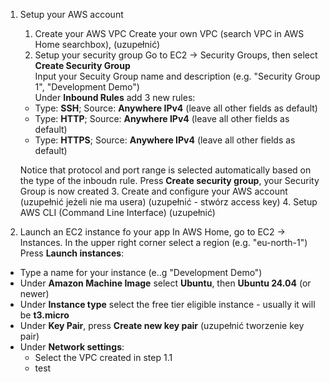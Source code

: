 1. Setup your AWS account
	1. Create your AWS VPC 
	Create your own VPC (search VPC in AWS Home searchbox), 
	(uzupełnić)
	2. Setup your security group
	Go to EC2 -> Security Groups, then select **Create Security Group**  
	Input your Secuity Group name and description (e.g. "Security Group 1", "Development Demo")  
	Under **Inbound Rules** add 3 new rules:  
	+ Type: **SSH**; Source: **Anywhere IPv4** (leave all other fields as default)  
	+ Type: **HTTP**; Source: **Anywhere IPv4** (leave all other fields as default)  
	+ Type: **HTTPS**; Source: **Anywhere IPv4** (leave all other fields as default)  
	  
	Notice that protocol and port range is selected automatically based on the type of the inboudn rule.
	Press **Create security group**, your Security Group is now created
	3. Create and configure your AWS account
	(uzupełnić jeżeli nie ma usera)
	(uzupełnić - stwórz access key)
	4. Setup AWS CLI (Command Line Interface)
	(uzupełnić)
2. Launch an EC2 instance fo your app
In AWS Home, go to EC2 -> Instances. In the upper right corner select a region (e.g. "eu-north-1")
Press **Launch instances**:
+ Type a name for your instance (e..g "Development Demo")
+ Under **Amazon Machine Image** select **Ubuntu**, then **Ubuntu 24.04** (or newer)
+ Under **Instance type** select the free tier eligible instance - usually it will be **t3.micro**
+ Under **Key Pair**, press **Create new key pair**
	(uzupełnić tworzenie key pair)
+ Under **Network settings**:
	+ Select the VPC created in step 1.1
	+ test
